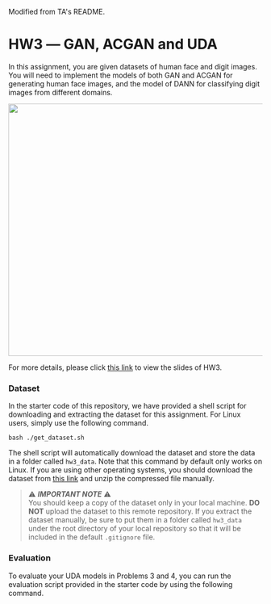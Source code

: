 Modified from TA's README.


# HW3 ― GAN, ACGAN and UDA
In this assignment, you are given datasets of human face and digit images. You will need to implement the models of both GAN and ACGAN for generating human face images, and the model of DANN for classifying digit images from different domains.

<p align="center">
  <img width="550" height="500" src="https://lh3.googleusercontent.com/RvJZ5ZP0sVOqQ2qW7vIRJTP3PoIFCWGLYxvtYAjBKA2pLZWsyUICoBW9v_ENV6EsO7RBNVe1IIA">
</p>

For more details, please click [this link](https://1drv.ms/p/s!AmVnxPwdjNF2gZtOUMO5HEEQqLB8Ew) to view the slides of HW3.

### Dataset
In the starter code of this repository, we have provided a shell script for downloading and extracting the dataset for this assignment. For Linux users, simply use the following command.

    bash ./get_dataset.sh
The shell script will automatically download the dataset and store the data in a folder called `hw3_data`. Note that this command by default only works on Linux. If you are using other operating systems, you should download the dataset from [this link](https://drive.google.com/uc?export=download&id=1gbnGEMyLIsYdIoyUyVZjYK8MzQZs4e_V) and unzip the compressed file manually.

> ⚠️ ***IMPORTANT NOTE*** ⚠️  
> You should keep a copy of the dataset only in your local machine. **DO NOT** upload the dataset to this remote repository. If you extract the dataset manually, be sure to put them in a folder called `hw3_data` under the root directory of your local repository so that it will be included in the default `.gitignore` file.

### Evaluation
To evaluate your UDA models in Problems 3 and 4, you can run the evaluation script provided in the starter code by using the following command.
